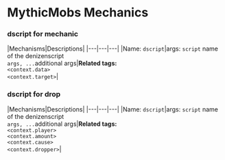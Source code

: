 # MythicMobs Mechanics

### dscript for mechanic
|Mechanisms|Descriptions|
|---|---|---|
|Name: `dscript`|args: `script` name of the denizenscript<br>`args, ...`additional args|**Related tags:**<br>`<context.data>`<br>`<context.target>`|

### dscript for drop
|Mechanisms|Descriptions|
|---|---|---|
|Name: `dscript`|args: `script` name of the denizenscript<br>`args, ...`additional args|**Related tags:**<br>`<context.player>`<br>`<context.amount>`<br>`<context.cause>`<br>`<context.dropper>`|

